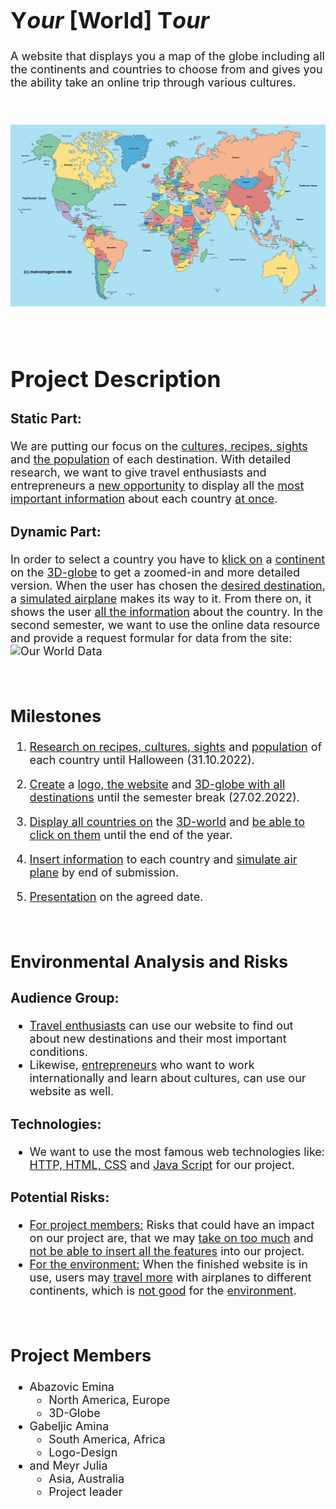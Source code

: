 <font size="4">

# Y*our* [World] T*our*

A website that displays you a map of the globe including all the continents and countries to choose from and gives you the ability take an online trip through various cultures.

<br/>

![Weltkarte](images/Weltkarte.jpg)

<br/>

# **Project Description**

### Static Part:

We are putting our focus on the <u>cultures, recipes, sights</u> and <u>the population</u> of each destination. With detailed research, we want to give travel enthusiasts and entrepreneurs a <u>new opportunity</u> to display all the <u>most important information</u> about each country <u>at once</u>.

### Dynamic Part:

In order to select a country you have to <u>klick on</u> a <u>continent</u> on the <u>3D-globe</u> to get a zoomed-in and more detailed version. When the user has chosen the <u>desired destination</u>, a <u>simulated airplane</u> makes its way to it. From there on, it shows the user <u>all the information</u> about the country.
In the second semester, we want to use the online data resource and provide a request formular for data from the site: ![Our World Data](https://ourworldindata.org)

<br/>

## **Milestones**

1. <u>Research on recipes, cultures, sights</u> and <u>population</u> of each country until Halloween (31.10.2022).

2. <u>Create</u> a <u>logo, the website</u> and <u>3D-globe with all destinations</u> until the semester break (27.02.2022).

3. <u>Display all countries on</u> the <u>3D-world</u> and <u>be able to click on them</u> until the end of the year.

4. <u>Insert information</u> to each country and <u>simulate air plane</u> by end of submission.

5. <u>Presentation</u> on the agreed date.

<br/>


## **Environmental Analysis and Risks**

### Audience Group:
* <u>Travel enthusiasts</u> can use our website to find out about new destinations and their most important conditions. 
* Likewise, <u>entrepreneurs</u> who want to work internationally and learn about cultures, can use our website as well.

### Technologies:
* We want to use the most famous web technologies like: <u>HTTP, HTML, CSS</u> and <u>Java Script</u> for our project.

### Potential Risks:
* <u>For project members:</u> Risks that could have an impact on our project are, that we may <u>take on too much</u> and <u>not be able to insert all the features</u> into our project.
* <u>For the environment:</u> When the finished website is in use, users may <u>travel more</u> with airplanes to different continents, which is <u>not good</u> for the <u>environment</u>.

<br/>

## **Project Members**

* Abazovic Emina
  * North America, Europe
  * 3D-Globe 
* Gabeljic Amina 
  * South America, Africa
  * Logo-Design
* and Meyr Julia
  * Asia, Australia 
  * Project leader